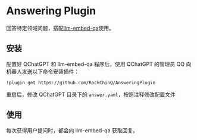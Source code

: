 # Answering Plugin

回答特定领域问题，搭配[llm-embed-qa](https://github.com/RockChinQ/llm-embed-qa)使用。

## 安装

配置好 QChatGPT 和 llm-embed-qa 程序后，使用 QChatGPT 的管理员 QQ 向机器人发送以下命令安装插件：
```
!plugin get https://github.com/RockChinQ/AnsweringPlugin
```

重启后，修改 QChatGPT 目录下的 `answer.yaml`，按照注释修改配置文件

## 使用

每次获得用户提问时，都会向 llm-embed-qa 获取回复。
